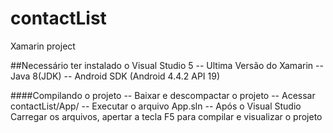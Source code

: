 # contactList
Xamarin project

##Necessário ter instalado o Visual Studio 5
-- Ultima Versão do Xamarin 
-- Java 8(JDK)
-- Android SDK (Android 4.4.2 API 19)

####Compilando o projeto
-- Baixar e descompactar o projeto
-- Acessar contactList/App/
-- Executar o arquivo App.sln
-- Após o Visual Studio Carregar os arquivos, apertar a tecla F5 para compilar e visualizar o projeto
